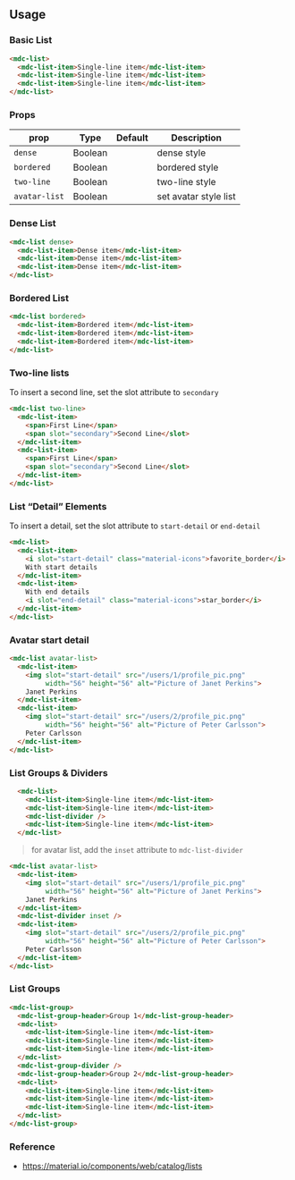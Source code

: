 ## Usage

### Basic List

```html
<mdc-list>
  <mdc-list-item>Single-line item</mdc-list-item>
  <mdc-list-item>Single-line item</mdc-list-item>
  <mdc-list-item>Single-line item</mdc-list-item>
</mdc-list>
```

### Props

| prop | Type | Default | Description |
|-------|------|---------|-------------|
|`dense`|Boolean|| dense style |
|`bordered`|Boolean|| bordered style |
|`two-line`|Boolean|| two-line style |
|`avatar-list`|Boolean|| set avatar style list |


### Dense List

```html
<mdc-list dense>
  <mdc-list-item>Dense item</mdc-list-item>
  <mdc-list-item>Dense item</mdc-list-item>
  <mdc-list-item>Dense item</mdc-list-item>
</mdc-list>
```
### Bordered List

```html
<mdc-list bordered>
  <mdc-list-item>Bordered item</mdc-list-item>
  <mdc-list-item>Bordered item</mdc-list-item>
  <mdc-list-item>Bordered item</mdc-list-item>
</mdc-list>
```

### Two-line lists

To insert a second line, set the slot attribute to `secondary`  

```html
<mdc-list two-line>
  <mdc-list-item>
    <span>First Line</span>
    <span slot="secondary">Second Line</slot>
  </mdc-list-item>
  <mdc-list-item>
    <span>First Line</span>
    <span slot="secondary">Second Line</slot>
  </mdc-list-item>
</mdc-list>
```

### List “Detail” Elements

To insert a detail, set the slot attribute to `start-detail` or `end-detail`

```html
<mdc-list>
  <mdc-list-item>
    <i slot="start-detail" class="material-icons">favorite_border</i>
    With start details
  </mdc-list-item>
  <mdc-list-item>
    With end details
    <i slot="end-detail" class="material-icons">star_border</i>
  </mdc-list-item>
</mdc-list>
```

### Avatar start detail


```html
<mdc-list avatar-list>
  <mdc-list-item>
    <img slot="start-detail" src="/users/1/profile_pic.png"
         width="56" height="56" alt="Picture of Janet Perkins">
    Janet Perkins
  </mdc-list-item>
  <mdc-list-item>
    <img slot="start-detail" src="/users/2/profile_pic.png"
         width="56" height="56" alt="Picture of Peter Carlsson">
    Peter Carlsson
  </mdc-list-item>
</mdc-list>
```

### List Groups & Dividers

```html
  <mdc-list>
    <mdc-list-item>Single-line item</mdc-list-item>
    <mdc-list-item>Single-line item</mdc-list-item>
    <mdc-list-divider />
    <mdc-list-item>Single-line item</mdc-list-item>
  </mdc-list>
```

> for avatar list, add the `inset` attribute to `mdc-list-divider`

```html
<mdc-list avatar-list>
  <mdc-list-item>
    <img slot="start-detail" src="/users/1/profile_pic.png"
         width="56" height="56" alt="Picture of Janet Perkins">
    Janet Perkins
  </mdc-list-item>
  <mdc-list-divider inset />
  <mdc-list-item>
    <img slot="start-detail" src="/users/2/profile_pic.png"
         width="56" height="56" alt="Picture of Peter Carlsson">
    Peter Carlsson
  </mdc-list-item>
</mdc-list>
```


### List Groups

```html
<mdc-list-group>
  <mdc-list-group-header>Group 1</mdc-list-group-header>
  <mdc-list>
    <mdc-list-item>Single-line item</mdc-list-item>
    <mdc-list-item>Single-line item</mdc-list-item>
    <mdc-list-item>Single-line item</mdc-list-item>
  </mdc-list>
  <mdc-list-group-divider />
  <mdc-list-group-header>Group 2</mdc-list-group-header>
  <mdc-list>
    <mdc-list-item>Single-line item</mdc-list-item>
    <mdc-list-item>Single-line item</mdc-list-item>
    <mdc-list-item>Single-line item</mdc-list-item>
  </mdc-list>
</mdc-list-group>
```

### Reference
- <https://material.io/components/web/catalog/lists>
